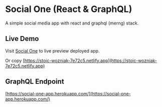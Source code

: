 # Social One (React & GraphQL)
A simple social media app with react and graphql (merng) stack.

## Live Demo
Visit [Social One](https://stoic-wozniak-7e72c5.netlify.app/) to live preview deployed app.

Or copy [https://stoic-wozniak-7e72c5.netlify.app](https://stoic-wozniak-7e72c5.netlify.app)

## GraphQL Endpoint

[https://social-one-app.herokuapp.com/](https://social-one-app.herokuapp.com/)

